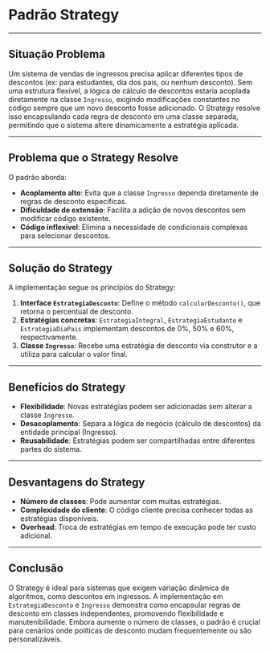 # Padrão Strategy

---

## Situação Problema
Um sistema de vendas de ingressos precisa aplicar diferentes tipos de descontos (ex: para estudantes, dia dos pais, ou nenhum desconto). Sem uma estrutura flexível, a lógica de cálculo de descontos estaria acoplada diretamente na classe `Ingresso`, exigindo modificações constantes no código sempre que um novo desconto fosse adicionado. O Strategy resolve isso encapsulando cada regra de desconto em uma classe separada, permitindo que o sistema altere dinamicamente a estratégia aplicada.

---

## Problema que o Strategy Resolve
O padrão aborda:  
- **Acoplamento alto**: Evita que a classe `Ingresso` dependa diretamente de regras de desconto específicas.  
- **Dificuldade de extensão**: Facilita a adição de novos descontos sem modificar código existente.  
- **Código inflexível**: Elimina a necessidade de condicionais complexas para selecionar descontos.  

---

## Solução do Strategy
A implementação segue os princípios do Strategy:  
1. **Interface `EstrategiaDesconto`**: Define o método `calcularDesconto()`, que retorna o percentual de desconto.  
2. **Estratégias concretas**: `EstrategiaIntegral`, `EstrategiaEstudante` e `EstrategiaDiaPais` implementam descontos de 0%, 50% e 60%, respectivamente.  
3. **Classe `Ingresso`**: Recebe uma estratégia de desconto via construtor e a utiliza para calcular o valor final.  

---

## Benefícios do Strategy  
- **Flexibilidade**: Novas estratégias podem ser adicionadas sem alterar a classe `Ingresso`.  
- **Desacoplamento**: Separa a lógica de negócio (cálculo de descontos) da entidade principal (Ingresso).  
- **Reusabilidade**: Estratégias podem ser compartilhadas entre diferentes partes do sistema.  

---

## Desvantagens do Strategy
- **Número de classes**: Pode aumentar com muitas estratégias.  
- **Complexidade do cliente**: O código cliente precisa conhecer todas as estratégias disponíveis.  
- **Overhead**: Troca de estratégias em tempo de execução pode ter custo adicional.  

---

## Conclusão
O Strategy é ideal para sistemas que exigem variação dinâmica de algoritmos, como descontos em ingressos. A implementação em `EstrategiaDesconto` e `Ingresso` demonstra como encapsular regras de desconto em classes independentes, promovendo flexibilidade e manutenibilidade. Embora aumente o número de classes, o padrão é crucial para cenários onde políticas de desconto mudam frequentemente ou são personalizáveis.